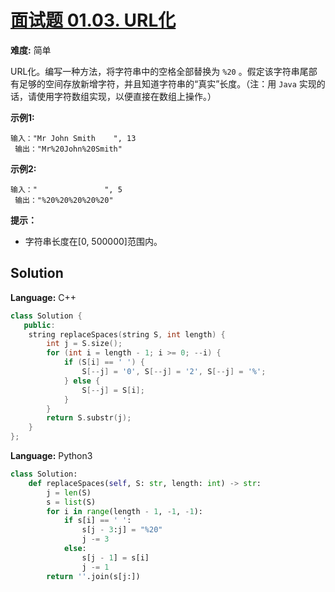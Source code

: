 # [面试题 01.03. URL化](https://leetcode-cn.com/problems/strng-to-url-lcci/)

**难度:** 简单

URL化。编写一种方法，将字符串中的空格全部替换为 `%20` 。假定该字符串尾部有足够的空间存放新增字符，并且知道字符串的“真实”长度。（注：用 `Java` 实现的话，请使用字符数组实现，以便直接在数组上操作。）

 **示例1:** 

```
输入："Mr John Smith    ", 13
 输出："Mr%20John%20Smith"
```

 **示例2:** 

```
输入："               ", 5
 输出："%20%20%20%20%20"
```

 **提示：** 
- 字符串长度在[0, 500000]范围内。

## Solution


**Language:** C++
```C++
class Solution {
   public:
    string replaceSpaces(string S, int length) {
        int j = S.size();
        for (int i = length - 1; i >= 0; --i) {
            if (S[i] == ' ') {
                S[--j] = '0', S[--j] = '2', S[--j] = '%';
            } else {
                S[--j] = S[i];
            }
        }
        return S.substr(j);
    }
};

```

**Language:** Python3
```Python
class Solution:
    def replaceSpaces(self, S: str, length: int) -> str:
        j = len(S)
        s = list(S)
        for i in range(length - 1, -1, -1):
            if s[i] == ' ':
                s[j - 3:j] = "%20"
                j -= 3
            else:
                s[j - 1] = s[i]
                j -= 1
        return ''.join(s[j:])

```